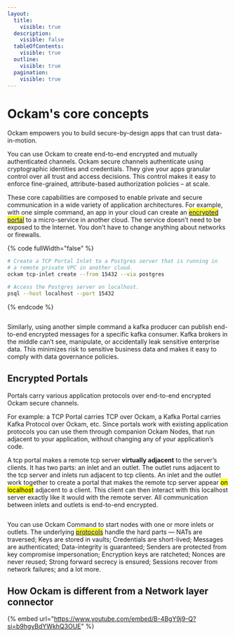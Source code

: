 ```yaml
---
layout:
  title:
    visible: true
  description:
    visible: false
  tableOfContents:
    visible: true
  outline:
    visible: true
  pagination:
    visible: true
---
```


# Ockam's core concepts

Ockam empowers you to build secure-by-design apps that can trust data-in-motion.

You can use Ockam to create end-to-end encrypted and mutually authenticated channels. Ockam secure channels authenticate using cryptographic identities and credentials. They give your apps granular control over all trust and access decisions. This control makes it easy to enforce fine-grained, attribute-based authorization policies – at scale.

These core capabilities are composed to enable private and secure communication in a wide variety of application architectures. For example, with one simple command, an app in your cloud can create an [<mark style="color:blue;">encrypted portal</mark>](<README (1).md#portals>) to a micro-service in another cloud. The service doesn’t need to be exposed to the Internet. You don’t have to change anything about networks or firewalls.

{% code fullWidth="false" %}
```sh
# Create a TCP Portal Inlet to a Postgres server that is running in
# a remote private VPC in another cloud.
ockam tcp-inlet create --from 15432 --via postgres

# Access the Postgres server on localhost.
psql --host localhost --port 15432
```
{% endcode %}

<figure><img src=".gitbook/assets/postgres (1).png" alt=""><figcaption></figcaption></figure>

Similarly, using another simple command a kafka producer can publish end-to-end encrypted messages for a specific kafka consumer. Kafka brokers in the middle can’t see, manipulate, or accidentally leak sensitive enterprise data. This minimizes risk to sensitive business data and makes it easy to comply with data governance policies.

## Encrypted Portals <a href="#portals" id="portals"></a>

Portals carry various application protocols over end-to-end encrypted Ockam secure channels.

For example: a TCP Portal carries TCP over Ockam, a Kafka Portal carries Kafka Protocol over Ockam, etc. Since portals work with existing application protocols you can use them through companion Ockam Nodes, that run adjacent to your application, without changing any of your application’s code.

A tcp portal makes a remote tcp server **virtually adjacent** to the server’s clients. It has two parts: an inlet and an outlet. The outlet runs adjacent to the tcp server and inlets run adjacent to tcp clients. An inlet and the outlet work together to create a portal that makes the remote tcp server appear <mark style="background-color:yellow;">on localhost</mark> adjacent to a client. This client can then interact with this localhost server exactly like it would with the remote server. All communication between inlets and outlets is end-to-end encrypted.

<figure><img src=".gitbook/assets/Screenshot 2024-02-18 at 7.11.15 AM.png" alt=""><figcaption></figcaption></figure>

You can use Ockam Command to start nodes with one or more inlets or outlets. The underlying [<mark style="color:blue;">protocols</mark>](reference/protocols/) handle the hard parts — NATs are traversed; Keys are stored in vaults; Credentials are short-lived; Messages are authenticated; Data-integrity is guaranteed; Senders are protected from key compromise impersonation; Encryption keys are ratcheted; Nonces are never reused; Strong forward secrecy is ensured; Sessions recover from network failures; and a lot more.

## How Ockam is different from a Network layer connector

{% embed url="https://www.youtube.com/embed/B-4BgY9j9-Q?si=b9hgyBdYWkhQ3OUE" %}
